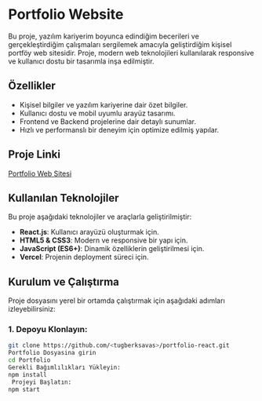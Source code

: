 # **Portfolio Website**

Bu proje, yazılım kariyerim boyunca edindiğim becerileri ve gerçekleştirdiğim çalışmaları sergilemek amacıyla geliştirdiğim kişisel portföy web sitesidir. Proje, modern web teknolojileri kullanılarak responsive ve kullanıcı dostu bir tasarımla inşa edilmiştir.

## **Özellikler**

- Kişisel bilgiler ve yazılım kariyerine dair özet bilgiler.
- Kullanıcı dostu ve mobil uyumlu arayüz tasarımı.
- Frontend ve Backend projelerine dair detaylı sunumlar.
- Hızlı ve performanslı bir deneyim için optimize edilmiş yapılar.

## **Proje Linki**

[Portfolio Web Sitesi](https://portfolio-react-plum-three.vercel.app/)

## **Kullanılan Teknolojiler**

Bu proje aşağıdaki teknolojiler ve araçlarla geliştirilmiştir:

- **React.js**: Kullanıcı arayüzü oluşturmak için.
- **HTML5 & CSS3**: Modern ve responsive bir yapı için.
- **JavaScript (ES6+)**: Dinamik özelliklerin geliştirilmesi için.
- **Vercel**: Projenin deployment süreci için.

## **Kurulum ve Çalıştırma**

Proje dosyasını yerel bir ortamda çalıştırmak için aşağıdaki adımları izleyebilirsiniz:

### **1. Depoyu Klonlayın:**

```bash
git clone https://github.com/<tugberksavas>/portfolio-react.git
Portfolio Dosyasina girin
cd Portfolio
Gerekli Bağımlılıkları Yükleyin:
npm install
 Projeyi Başlatın:
npm start
```
